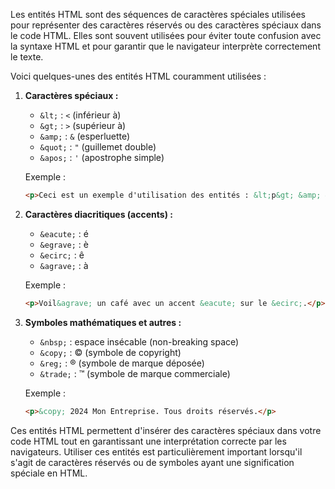 
Les entités HTML sont des séquences de caractères spéciales utilisées pour représenter des caractères réservés ou des caractères spéciaux dans le code HTML. Elles sont souvent utilisées pour éviter toute confusion avec la syntaxe HTML et pour garantir que le navigateur interprète correctement le texte.

Voici quelques-unes des entités HTML couramment utilisées :

1. **Caractères spéciaux :**
   - `&lt;` : `<` (inférieur à)
   - `&gt;` : `>` (supérieur à)
   - `&amp;` : `&` (esperluette)
   - `&quot;` : `"` (guillemet double)
   - `&apos;` : `'` (apostrophe simple)

   Exemple :
   ```html
   <p>Ceci est un exemple d'utilisation des entités : &lt;p&gt; &amp; &lt;/p&gt;</p>
   ```

2. **Caractères diacritiques (accents) :**
   - `&eacute;` : é
   - `&egrave;` : è
   - `&ecirc;` : ê
   - `&agrave;` : à

   Exemple :
   ```html
   <p>Voil&agrave; un café avec un accent &eacute; sur le &ecirc;.</p>
   ```

3. **Symboles mathématiques et autres :**
   - `&nbsp;` : espace insécable (non-breaking space)
   - `&copy;` : © (symbole de copyright)
   - `&reg;` : ® (symbole de marque déposée)
   - `&trade;` : ™ (symbole de marque commerciale)

   Exemple :
   ```html
   <p>&copy; 2024 Mon Entreprise. Tous droits réservés.</p>
   ```

Ces entités HTML permettent d'insérer des caractères spéciaux dans votre code HTML tout en garantissant une interprétation correcte par les navigateurs. Utiliser ces entités est particulièrement important lorsqu'il s'agit de caractères réservés ou de symboles ayant une signification spéciale en HTML.